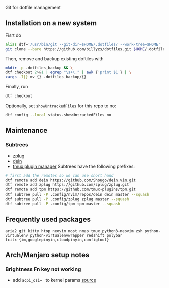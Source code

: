 Git for dotfile management

## Installation on a new system
Fisrt do 
```bash
alias dtf='/usr/bin/git --git-dir=$HOME/.dotfiles/ --work-tree=$HOME'
git clone --bare https://github.com/billyzs/dotfiles.git $HOME/.dotfiles
```

Then, remove and backup existing doftiles with
```bash
mkdir -p .dotfiles_backup && \
dtf checkout 2>&1 | egrep "\s+\." | awk {'print $1'} | \
xargs -I{} mv {} .dotfiles_backup/{}
```
Finally, run
```bash
dtf checkout
```
Optionally, set `showUntrackedFiles` for this repo to no:
```bash
dtf config --local status.showUntrackedFiles no
```

## Maintenance 
### Subtrees
* [zplug](https://github.com/zplug/zplug)
* [dein](https://github.com/Shougo/dein.vim) 
* [tmux plugin manager](https://github.com/tmux-plugins/tpm)
Subtrees have the following prefixes:
```bash
# first add the remotes so we can use short hand
dtf remote add dein https://github.com/Shougo/dein.vim.git
dtf remote add zplug https://github.com/zplug/zplug.git
dtf remote add tpm https://github.com/tmux-plugins/tpm.git
dtf subtree pull -P .config/nvim/repos/dein dein master --squash
dtf subtree pull -P .config/zplug zplug master --squash
dtf subtree pull -P .config/tpm tpm master --squash
```

## Frequently used packages
```
aria2 git kitty htop neovim most nmap tmux python3-neovim zsh python-virtualenv python-virtualenvwrapper redshift polybar
fcitx-{im,googlepinyin,cloudpinyin,configtool}
```

## Arch/Manjaro setup notes
### Brightness Fn key not working
* add `acpi_osi= ` to kernel params [source](https://www.reddit.com/r/thinkpad/comments/5whn9v/thinkpad_p50_arch_linux_brightness_issue/)
